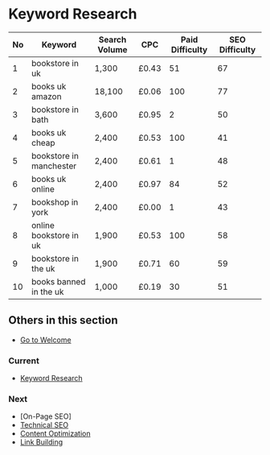 # Keyword Research

| **No** | **Keyword**             | **Search Volume** | **CPC** | **Paid Difficulty** | **SEO Difficulty** |
| ------ | ----------------------- | ----------------- | ------- | ------------------- | ------------------ |
| 1      | bookstore in uk         | 1,300             | £0.43   | 51                  | 67                 |
| 2      | books uk amazon         | 18,100            | £0.06   | 100                 | 77                 |
| 3      | bookstore in bath       | 3,600             | £0.95   | 2                   | 50                 |
| 4      | books uk cheap          | 2,400             | £0.53   | 100                 | 41                 |
| 5      | bookstore in manchester | 2,400             | £0.61   | 1                   | 48                 |
| 6      | books uk online         | 2,400             | £0.97   | 84                  | 52                 |
| 7      | bookshop in york        | 2,400             | £0.00   | 1                   | 43                 |
| 8      | online bookstore in uk  | 1,900             | £0.53   | 100                 | 58                 |
| 9      | bookstore in the uk     | 1,900             | £0.71   | 60                  | 59                 |
| 10     | books banned in the uk  | 1,000             | £0.19   | 30                  | 51                 |

## Others in this section

* [Go to Welcome](../Welcome.md)

### Current

* [Keyword Research](../2.%20SEO/Keyword%20Research.md)

### Next

* [On-Page SEO]
* [Technical SEO](../2.%20SEO/Technical%20SEO.md)
* [Content Optimization](../2.%20SEO/Content%20Optimization.md)
* [Link Building](../2.%20SEO/Link%20Building.md)
